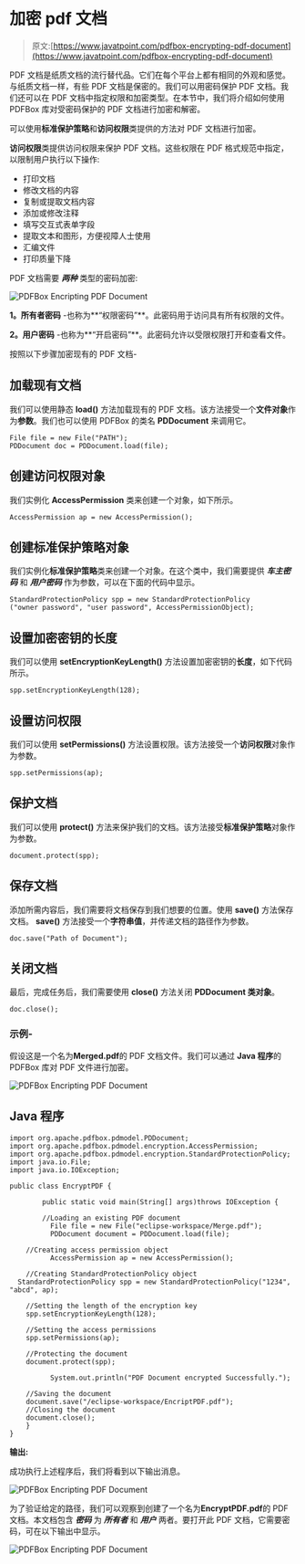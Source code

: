 # 加密 pdf 文档

> 原文:[https://www.javatpoint.com/pdfbox-encrypting-pdf-document](https://www.javatpoint.com/pdfbox-encrypting-pdf-document)

PDF 文档是纸质文档的流行替代品。它们在每个平台上都有相同的外观和感觉。与纸质文档一样，有些 PDF 文档是保密的。我们可以用密码保护 PDF 文档。我们还可以在 PDF 文档中指定权限和加密类型。在本节中，我们将介绍如何使用 PDFBox 库对受密码保护的 PDF 文档进行加密和解密。

可以使用**标准保护策略**和**访问权限**类提供的方法对 PDF 文档进行加密。

**访问权限**类提供访问权限来保护 PDF 文档。这些权限在 PDF 格式规范中指定，以限制用户执行以下操作:

*   打印文档
*   修改文档的内容
*   复制或提取文档内容
*   添加或修改注释
*   填写交互式表单字段
*   提取文本和图形，方便视障人士使用
*   汇编文件
*   打印质量下降

PDF 文档需要 ***两种*** 类型的密码加密:

![PDFBox Encripting PDF Document](../Images/b955281c4fdc17517f0082ffb6983015.png)

**1。所有者密码** -也称为**“权限密码”**。此密码用于访问具有所有权限的文件。

**2。用户密码** -也称为**“开启密码”**。此密码允许以受限权限打开和查看文件。

按照以下步骤加密现有的 PDF 文档-

## 加载现有文档

我们可以使用静态 **load()** 方法加载现有的 PDF 文档。该方法接受一个**文件对象**作为**参数**。我们也可以使用 PDFBox 的类名 **PDDocument** 来调用它。

```
File file = new File("PATH"); 
PDDocument doc = PDDocument.load(file); 

```

## 创建访问权限对象

我们实例化 **AccessPermission** 类来创建一个对象，如下所示。

```
AccessPermission ap = new AccessPermission();  

```

## 创建标准保护策略对象

我们实例化**标准保护策略**类来创建一个对象。在这个类中，我们需要提供 ***车主密码*** 和 ***用户密码*** 作为参数，可以在下面的代码中显示。

```
StandardProtectionPolicy spp = new StandardProtectionPolicy
("owner password", "user password", AccessPermissionObject);

```

## 设置加密密钥的长度

我们可以使用 **setEncryptionKeyLength()** 方法设置加密密钥的**长度**，如下代码所示。

```
spp.setEncryptionKeyLength(128);

```

## 设置访问权限

我们可以使用 **setPermissions()** 方法设置权限。该方法接受一个**访问权限**对象作为参数。

```
spp.setPermissions(ap);

```

## 保护文档

我们可以使用 **protect()** 方法来保护我们的文档。该方法接受**标准保护策略**对象作为参数。

```
document.protect(spp);

```

## 保存文档

添加所需内容后，我们需要将文档保存到我们想要的位置。使用 **save()** 方法保存文档。 **save()** 方法接受一个**字符串值**，并传递文档的路径作为参数。

```
doc.save("Path of Document");

```

## 关闭文档

最后，完成任务后，我们需要使用 **close()** 方法关闭 **PDDocument 类对象**。

```
doc.close();

```

### 示例-

假设这是一个名为**Merged.pdf**的 PDF 文档文件。我们可以通过 **Java 程序**的 PDFBox 库对 PDF 文件进行加密。

![PDFBox Encripting PDF Document](../Images/d27c5f70835bb0475b90f4b67e777433.png)

## Java 程序

```
import org.apache.pdfbox.pdmodel.PDDocument;
import org.apache.pdfbox.pdmodel.encryption.AccessPermission;
import org.apache.pdfbox.pdmodel.encryption.StandardProtectionPolicy;
import java.io.File; 
import java.io.IOException; 

public class EncryptPDF {

		public static void main(String[] args)throws IOException {

		//Loading an existing PDF document
	      File file = new File("eclipse-workspace/Merge.pdf");
	      PDDocument document = PDDocument.load(file); 

	//Creating access permission object
	      AccessPermission ap = new AccessPermission();         

	//Creating StandardProtectionPolicy object
  StandardProtectionPolicy spp = new StandardProtectionPolicy("1234", "abcd", ap);

	//Setting the length of the encryption key
	spp.setEncryptionKeyLength(128);

	//Setting the access permissions
	spp.setPermissions(ap);

	//Protecting the document
	document.protect(spp);

	      System.out.println("PDF Document encrypted Successfully.");

	//Saving the document
	document.save("/eclipse-workspace/EncriptPDF.pdf");
	//Closing the document
	document.close();
	}
}

```

**输出:**

成功执行上述程序后，我们将看到以下输出消息。

![PDFBox Encripting PDF Document](../Images/c0c03a36bd5f34c755103bb16219f51b.png)

为了验证给定的路径，我们可以观察到创建了一个名为**EncryptPDF.pdf**的 PDF 文档。本文档包含 ***密码*** 为 ***所有者*** 和 ***用户*** 两者。要打开此 PDF 文档，它需要密码，可在以下输出中显示。

![PDFBox Encripting PDF Document](../Images/7a15a7557f88f578a399510ba45d9f27.png)